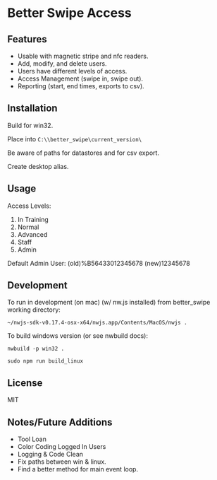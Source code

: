 # Better Swipe Access

## Features

* Usable with magnetic stripe and nfc readers.
* Add, modify, and delete users.
* Users have different levels of access.
* Access Management (swipe in, swipe out).
* Reporting (start, end times, exports to csv).

## Installation

Build for win32.

Place into `C:\\better_swipe\current_version\`

Be aware of paths for datastores and for csv export.

Create desktop alias.

## Usage

Access Levels:
 1. In Training
 2. Normal
 3. Advanced
 4. Staff
 5. Admin

Default Admin User: (old)%B56433012345678 (new)12345678

## Development

To run in development (on mac) (w/ nw.js installed) from better_swipe working directory:

`~/nwjs-sdk-v0.17.4-osx-x64/nwjs.app/Contents/MacOS/nwjs .`

To build windows version (or see nwbuild docs):

`nwbuild -p win32 .`

`sudo npm run build_linux`

## License 

MIT

## Notes/Future Additions

- Tool Loan
- Color Coding Logged In Users
- Logging & Code Clean
- Fix paths between win & linux.
- Find a better method for main event loop.

